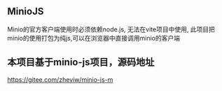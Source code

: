## MinioJS
Minio的官方客户端使用时必须依赖node.js, 无法在vite项目中使用, 此项目把minio的使用打包为纯js,可以在浏览器中直接调用minio的客户端

## 本项目基于minio-js项目，源码地址
https://gitee.com/zheyiw/minio-js-m